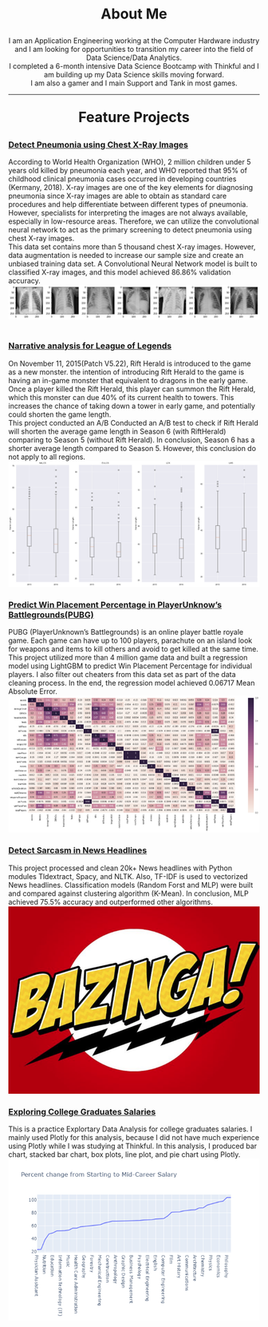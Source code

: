 <p style="text-align: center;font-size:200%;font-weight:bold;">About Me</p>

<p align="center">
I am an Application Engineering working at the Computer Hardware industry and I am looking for opportunities to transition my career      into the field of Data Science/Data Analytics. 
<br/>
I completed a 6-month intensive Data Science Bootcamp with Thinkful and I am building up my Data Science skills moving forward. 
<br/>
I am also a gamer and I main Support and Tank in most games.
</p>

---

<p style="text-align: center;font-size:200%;font-weight:bold;">Feature Projects</p>

### [Detect Pneumonia using Chest X-Ray Images](https://github.com/jatlukze/Thinkful_Projects/blob/master/Final/Thinkful_Final_Capstone_Project_Detect_Pneumonia_using_Chest_X_Ray_Images.ipynb)
According to World Health Organization (WHO), 2 million children under 5 years old killed by pneumonia each year, and WHO reported that 95% of childhood clinical pneumonia cases occurred in developing countries (Kermany, 2018). X-ray images are one of the key elements for diagnosing pneumonia since X-ray images are able to obtain as standard care procedures and help differentiate between different types of pneumonia. However, specialists for interpreting the images are not always available, especially in low-resource areas. Therefore, we can utilize the convolutional neural network to act as the primary screening to detect pneumonia using chest X-ray images.
<br/>
This data set contains more than 5 thousand chest X-ray images. However, data augmentation is needed to increase our sample size and create an unbiased training data set. A Convolutional Neural Network model is built to classified X-ray images, and this model achieved 86.86% validation accuracy. 
<img src="images/pneumonia.png?raw=true"/>
<br/><br/>

### [Narrative analysis for League of Legends](https://github.com/jatlukze/Thinkful_Projects/blob/master/Unit1/Rift%20Herald.ipynb)
On November 11, 2015(Patch V5.22), Rift Herald is introduced to the game as a new monster. the intention of introducing Rift Herald to the game is having an in-game monster that equivalent to dragons in the early game. Once a player killed the Rift Herald, this player can summon the Rift Herald, which this monster can due 40% of its current health to towers. This increases the chance of taking down a tower in early game, and potentially could shorten the game length. 
<br/>
This project conducted an A/B Conducted an A/B test to check if Rift Herald will shorten the average game length in Season 6 (with RiftHerald) comparing to Season 5 (without Rift Herald). In conclusion, Season 6 has a shorter average length compared to Season 5. However, this conclusion do not apply to all regions. 
<img src="images/Rift_Herald.png?raw=true"/>

### [Predict Win Placement Percentage in PlayerUnknow’s Battlegrounds(PUBG)](https://github.com/jatlukze/Thinkful_Projects/blob/master/Unit3/Supervised_Learning/PUBG%20EDA%20and%20Modeling.ipynb)
PUBG (PlayerUnknown’s Battlegrounds) is an online player battle royale game. Each game can have up to 100 players, parachute on an island look for weapons and items to kill others and avoid to get killed at the same time.
<br/>
This project utilized more than 4 million game data and built a regression model using LightGBM to predict Win Placement Percentage for individual players. I also filter out cheaters from this data set as part of the data cleaning process. In the end, the regression model achieved 0.06717 Mean Absolute Error. 
<img src="images/PUBG.png?raw=true"/>

### [Detect Sarcasm in News Headlines](https://github.com/jatlukze/Thinkful_Projects/blob/master/Unit3/Unsupervised%20Learning/Unsupervised_Learning_Capstone_Sarcasm_Detection.ipynb)
This project processed and clean 20k+ News headlines with Python modules Tldextract, Spacy, and NLTK. Also, TF-IDF is used to vectorized News headlines. Classification models (Random Forst and MLP) were built and compared against clustering algorithm (K-Mean). In conclusion, MLP achieved 75.5% accuracy and outperformed other algorithms. 
<img src="images/bazinga.png?raw=true"/>

### [Exploring College Graduates Salaries](https://nbviewer.jupyter.org/github/jatlukze/College_Salaries_Exploratory_Data_Analysis-/blob/4df9bedab1a93866b78ae9553cd9ad092d1afaa6/College%20Salaries%20EDA.ipynb)
This is a practice Explortary Data Analysis for college graduates salaries. I mainly used Plotly for this analysis, because I did not have much experience using Plotly while I was studying at Thinkful. In this analysis, I produced bar chart, stacked bar chart, box plots, line plot, and pie chart using Plotly. 
<img src="images/College_EDA.png?raw=true"/>
